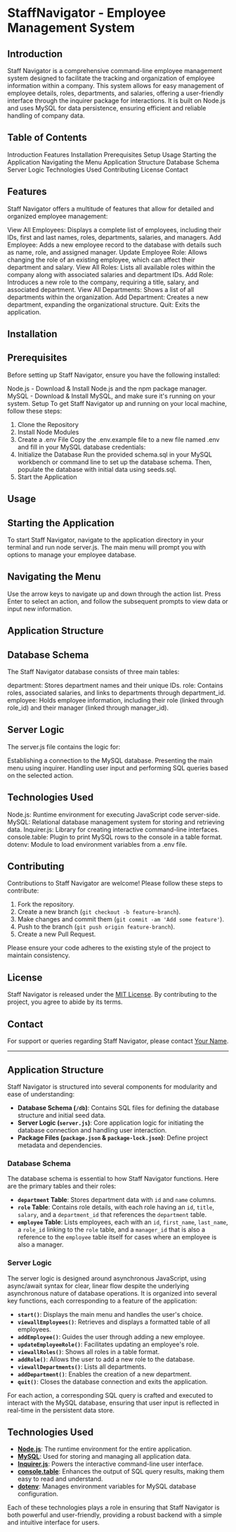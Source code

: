# StaffNavigator - Employee Management System

## Introduction
Staff Navigator is a comprehensive command-line employee management system designed to facilitate the tracking and organization of employee information within a company. This system allows for easy management of employee details, roles, departments, and salaries, offering a user-friendly interface through the inquirer package for interactions. It is built on Node.js and uses MySQL for data persistence, ensuring efficient and reliable handling of company data.

## Table of Contents
Introduction
Features
Installation
Prerequisites
Setup
Usage
Starting the Application
Navigating the Menu
Application Structure
Database Schema
Server Logic
Technologies Used
Contributing
License
Contact

## Features
Staff Navigator offers a multitude of features that allow for detailed and organized employee management:

View All Employees: Displays a complete list of employees, including their IDs, first and last names, roles, departments, salaries, and managers.
Add Employee: Adds a new employee record to the database with details such as name, role, and assigned manager.
Update Employee Role: Allows changing the role of an existing employee, which can affect their department and salary.
View All Roles: Lists all available roles within the company along with associated salaries and department IDs.
Add Role: Introduces a new role to the company, requiring a title, salary, and associated department.
View All Departments: Shows a list of all departments within the organization.
Add Department: Creates a new department, expanding the organizational structure.
Quit: Exits the application.

## Installation
## Prerequisites
Before setting up Staff Navigator, ensure you have the following installed:

Node.js - Download & Install Node.js and the npm package manager.
MySQL - Download & Install MySQL, and make sure it's running on your system.
Setup
To get Staff Navigator up and running on your local machine, follow these steps:

1. Clone the Repository
2. Install Node Modules
3. Create a .env File
    Copy the .env.example file to a new file named .env and fill in your MySQL database credentials:
4. Initialize the Database
    Run the provided schema.sql in your MySQL workbench or command line to set up the database schema. Then, populate the database with initial data using seeds.sql.
5. Start the Application

## Usage

## Starting the Application
To start Staff Navigator, navigate to the application directory in your terminal and run node server.js. The main menu will prompt you with options to manage your employee database.

## Navigating the Menu
Use the arrow keys to navigate up and down through the action list. Press Enter to select an action, and follow the subsequent prompts to view data or input new information.

## Application Structure
## Database Schema
The Staff Navigator database consists of three main tables:

department: Stores department names and their unique IDs.
role: Contains roles, associated salaries, and links to departments through department_id.
employee: Holds employee information, including their role (linked through role_id) and their manager (linked through manager_id).

## Server Logic
The server.js file contains the logic for:

Establishing a connection to the MySQL database.
Presenting the main menu using inquirer.
Handling user input and performing SQL queries based on the selected action.

## Technologies Used
Node.js: Runtime environment for executing JavaScript code server-side.
MySQL: Relational database management system for storing and retrieving data.
Inquirer.js: Library for creating interactive command-line interfaces.
console.table: Plugin to print MySQL rows to the console in a table format.
dotenv: Module to load environment variables from a .env file.
## Contributing
Contributions to Staff Navigator are welcome! Please follow these steps to contribute:

1. Fork the repository.
2. Create a new branch (`git checkout -b feature-branch`).
3. Make changes and commit them (`git commit -am 'Add some feature'`).
4. Push to the branch (`git push origin feature-branch`).
5. Create a new Pull Request.

Please ensure your code adheres to the existing style of the project to maintain consistency.

## License
Staff Navigator is released under the [MIT License](LICENSE). By contributing to the project, you agree to abide by its terms.

## Contact
For support or queries regarding Staff Navigator, please contact [Your Name](your-email@example.com).

---

## Application Structure
Staff Navigator is structured into several components for modularity and ease of understanding:

- **Database Schema (`/db`)**: Contains SQL files for defining the database structure and initial seed data.
- **Server Logic (`server.js`)**: Core application logic for initiating the database connection and handling user interaction.
- **Package Files (`package.json` & `package-lock.json`)**: Define project metadata and dependencies.

### Database Schema
The database schema is essential to how Staff Navigator functions. Here are the primary tables and their roles:

- **`department` Table**: Stores department data with `id` and `name` columns.
- **`role` Table**: Contains role details, with each role having an `id`, `title`, `salary`, and a `department_id` that references the `department` table.
- **`employee` Table**: Lists employees, each with an `id`, `first_name`, `last_name`, a `role_id` linking to the `role` table, and a `manager_id` that is also a reference to the `employee` table itself for cases where an employee is also a manager.

### Server Logic
The server logic is designed around asynchronous JavaScript, using async/await syntax for clear, linear flow despite the underlying asynchronous nature of database operations. It is organized into several key functions, each corresponding to a feature of the application:

- **`start()`**: Displays the main menu and handles the user's choice.
- **`viewallEmployees()`**: Retrieves and displays a formatted table of all employees.
- **`addEmployee()`**: Guides the user through adding a new employee.
- **`updateEmployeeRole()`**: Facilitates updating an employee's role.
- **`viewallRoles()`**: Shows all roles in a table format.
- **`addRole()`**: Allows the user to add a new role to the database.
- **`viewallDepartments()`**: Lists all departments.
- **`addDepartment()`**: Enables the creation of a new department.
- **`quit()`**: Closes the database connection and exits the application.

For each action, a corresponding SQL query is crafted and executed to interact with the MySQL database, ensuring that user input is reflected in real-time in the persistent data store.

## Technologies Used
- **[Node.js](https://nodejs.org/)**: The runtime environment for the entire application.
- **[MySQL](https://www.mysql.com/)**: Used for storing and managing all application data.
- **[Inquirer.js](https://www.npmjs.com/package/inquirer)**: Powers the interactive command-line user interface.
- **[console.table](https://www.npmjs.com/package/console.table)**: Enhances the output of SQL query results, making them easy to read and understand.
- **[dotenv](https://www.npmjs.com/package/dotenv)**: Manages environment variables for MySQL database configuration.

Each of these technologies plays a role in ensuring that Staff Navigator is both powerful and user-friendly, providing a robust backend with a simple and intuitive interface for users.
